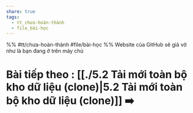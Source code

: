```yaml
---
share: true
tags:
  - tt_chưa-hoàn-thành
  - file_bài-học
---
```


%%
#tt/chưa-hoàn-thành
#file/bài-học
%%
Website của GitHub sẽ giả vờ như là bạn đang ở trên máy chủ
# Bài tiếp theo : [[./5.2 Tải mới toàn bộ kho dữ liệu (clone)|5.2 Tải mới toàn bộ kho dữ liệu (clone)]] ➡️


